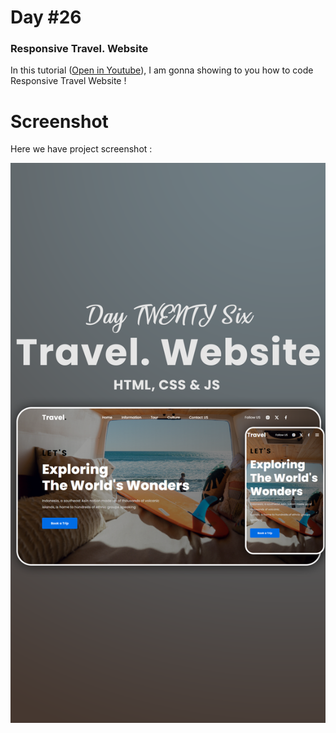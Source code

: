 # Day #26

### Responsive Travel. Website
In this tutorial ([Open in Youtube](https://youtu.be/2YyWJ3tm348?si=bogcb2IgWlIJcJig)),  I am gonna showing to you how to code Responsive Travel Website !

# Screenshot
Here we have project screenshot :

![screenshot](Screen-shot-26.png)
